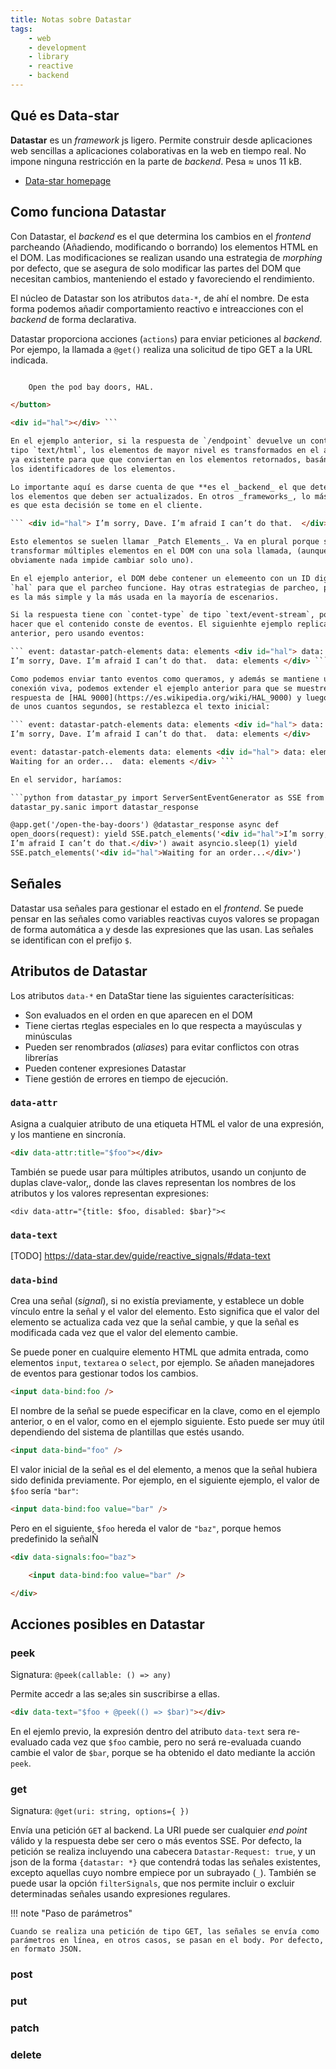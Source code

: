 ```yaml
---
title: Notas sobre Datastar
tags:
    - web
    - development
    - library
    - reactive
    - backend
---
```


## Qué es Data-star

**Datastar** es un _framework_ js ligero. Permite construir desde aplicaciones
web sencillas a aplicaciones colaborativas en la web en tiempo real. No impone
ninguna restricción en la parte de _backend_. Pesa ≈ unos 11 kB.

- [Data-star homepage](https://data-star.dev/)


## Como funciona Datastar

Con Datastar, el _backend_ es el que determina los cambios en el _frontend_
parcheando (Añadiendo, modificando o borrando) los elementos HTML en el DOM.
Las modificaciones se realizan usando una estrategia de _morphing_ por defecto,
que se asegura de solo modificar las partes del DOM que necesitan cambios,
manteniendo el estado y favoreciendo el rendimiento.

El núcleo de Datastar son los atributos `data-*`, de  ahí el nombre. De esta
forma podemos añadir comportamiento reactivo e intreacciones con el _backend_ de
forma declarativa.

Datastar proporciona acciones (`actions`) para enviar peticiones al _backend_.
Por ejempo, la llamada a `@get()` realiza una solicitud de tipo GET a la URL
indicada.

```html <button data-on-click="@get('/endpoint')">

    Open the pod bay doors, HAL.

</button>

<div id="hal"></div> ```

En el ejemplo anterior, si la respuesta de `/endpoint` devuelve un contenido de
tipo `text/html`, los elementos de mayor nivel es transformados en el árbol DOM
ya existente para que que conviertan en los elementos retornados, basándose en
los identificadores de los elementos.

Lo importante aquí es darse cuenta de que **es el _backend_ el que determina**
los elementos que deben ser actualizados. En otros _frameworks_, lo más normal
es que esta decisión se tome en el cliente.

``` <div id="hal"> I’m sorry, Dave. I’m afraid I can’t do that.  </div> ```

Esto elementos se suelen llamar _Patch Elements_. Va en plural porque se puede
transformar múltiples elementos en el DOM con una sola llamada, (aunque
obviamente nada impide cambiar solo uno).

En el ejemplo anterior, el DOM debe contener un elemeento con un ID digual a
`hal` para que el parcheo funcione. Hay otras estrategias de parcheo, pero esta
es la más simple y la más usada en la mayoría de escenarios.

Si la respuesta tiene con `contet-type` de tipo `text/event-stream`, podemos
hacer que el contenido conste de eventos. El siguienhte ejemplo replica el
anterior, pero usando eventos:

``` event: datastar-patch-elements data: elements <div id="hal"> data: elements
I’m sorry, Dave. I’m afraid I can’t do that.  data: elements </div> ```

Como podemos enviar tanto eventos como queramos, y además se mantiene una
conexión viva, podemos extender el ejemplo anterior para que se muestre la
respuesta de [HAL 9000](https://es.wikipedia.org/wiki/HAL_9000) y luego, después
de unos cuantos segundos, se restablezca el texto inicial:

``` event: datastar-patch-elements data: elements <div id="hal"> data: elements
I’m sorry, Dave. I’m afraid I can’t do that.  data: elements </div>

event: datastar-patch-elements data: elements <div id="hal"> data: elements
Waiting for an order...  data: elements </div> ```

En el servidor, haríamos:

```python from datastar_py import ServerSentEventGenerator as SSE from
datastar_py.sanic import datastar_response

@app.get('/open-the-bay-doors') @datastar_response async def
open_doors(request): yield SSE.patch_elements('<div id="hal">I’m sorry, Dave.
I’m afraid I can’t do that.</div>') await asyncio.sleep(1) yield
SSE.patch_elements('<div id="hal">Waiting for an order...</div>')

```

## Señales

Datastar usa señales para gestionar el estado en el _frontend_. Se puede pensar
en las señales como variables reactivas cuyos valores se propagan de forma
automática a y desde las expresiones que las usan. Las señales se identifican
con el prefijo `$`.



## Atributos de Datastar

Los atributos `data-*` en DataStar tiene las siguientes caracterísiticas:

- Son evaluados en el orden en que aparecen en el DOM
- Tiene ciertas rteglas especiales en lo que respecta a mayúsculas y minúsculas
- Pueden ser renombrados (_aliases_) para evitar conflictos con otras librerías
- Pueden contener expresiones Datastar
- Tiene gestión de errores en tiempo de ejecución.


### `data-attr`

Asigna a cualquier atributo de una etiqueta HTML el valor de una expresión, y
los mantiene en sincronía.

```html
<div data-attr:title="$foo"></div>
```

También se puede usar para múltiples atributos, usando un conjunto de duplas
clave-valor,, donde las claves representan los nombres de los atributos y los
valores representan expresiones:

```
<div data-attr="{title: $foo, disabled: $bar}"><
```

### `data-text`

[TODO]
https://data-star.dev/guide/reactive_signals/#data-text

### `data-bind`

Crea una señal (_signal_), si no existía previamente, y establece un doble
vínculo entre la señal y el valor del elemento. Esto significa que el valor
del elemento se actualiza cada vez que la señal cambie, y que la señal es
modificada cada vez que el valor del elemento cambie.

Se puede poner en cualquire elemento HTML que admita entrada, como elementos
`input`, `textarea` o `select`, por ejemplo. Se añaden manejadores de eventos
para gestionar todos los cambios.

```html
<input data-bind:foo />
```

El nombre de la señal se puede especificar en la clave, como en el ejemplo anterior, o en el valor, como en el
ejemplo siguiente. Esto puede ser muy útil dependiendo del sistema de plantillas
que estés usando.

```html
<input data-bind="foo" />
```

El valor inicial de la señal es el del elemento, a menos que la señal hubiera sido definida previamente.
Por ejemplo, en el siguiente ejemplo, el valor de `$foo` sería `"bar"`:

```html
<input data-bind:foo value="bar" />
```

Pero en el siguiente, `$foo` hereda el valor de `"baz"`, porque hemos predefinido la señalÑ

```html
<div data-signals:foo="baz">

    <input data-bind:foo value="bar" />

</div>
```


## Acciones posibles en Datastar

### peek

Signatura: `@peek(callable: () => any)`

Permite accedr a las se;ales sin suscribirse a ellas.

```html
<div data-text="$foo + @peek(() => $bar)"></div>
```

En el ejemlo previo, la expresión dentro del atributo `data-text` sera
re-evaluado cada vez que `$foo` cambie, pero no será re-evaluada cuando cambie
el valor de `$bar`, porque se ha obtenido el dato mediante la acción `peek`.


### get

Signatura: `@get(uri: string, options={ })`

Envía una petición `GET` al backend. La URI puede ser cualquier _end point_
válido y la respuesta debe ser cero o más eventos SSE. Por defecto, la petición
se realiza incluyendo una cabecera `Datastar-Request: true`, y un json de la
forma `{datastar: *}` que contendrá todas las señales existentes, excepto
aquellas cuyo nombre empiece por un subrayado (`_`). También se puede usar la
opción `filterSignals`, que nos permite incluir o excluir determinadas señales
usando expresiones regulares.

!!! note "Paso de parámetros"

    Cuando se realiza una petición de tipo GET, las señales se envía como
    parámetros en línea, en otros casos, se pasan en el body. Por defecto, en formato JSON.


### post

### put

### patch

### delete
